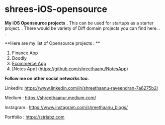 # shrees-iOS-opensource

**My iOS Opensource projects**
.
This can be used for startups as a starter project. 
.
There would be variety of Diff domain projects you can find here. 
.
.

**Here are my list of Opensource projects : **

1. Finance App
2. Doodly
3. [Ecommerce App](https://github.com/shreethaanu/Ecomm-STR)
5. [Notes App] (https://github.com/shreethaanu/NotesApp) 


**Follow me on other social networks too.**

LinkedIn: https://www.linkedin.com/in/shreethaanu-raveendran-7a6275b2/

Medium : https://shreethaanur.medium.com/

Instagram : https://www.instagram.com/shreethaanu_blogs/

Portfolio : https://strlabz.com
